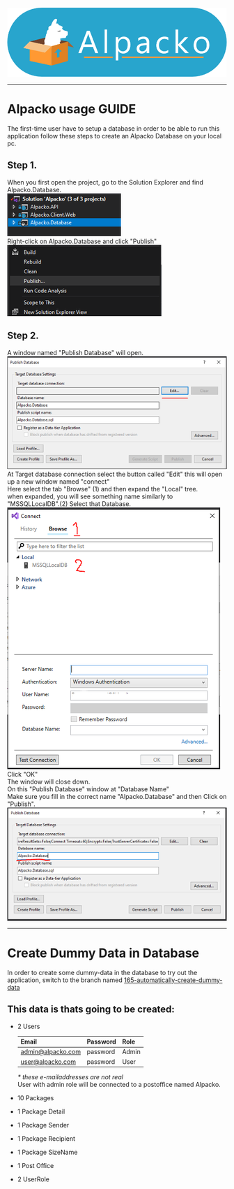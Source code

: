 ![Logo](images/logo-name.png)
___
# Alpacko usage GUIDE

The first-time user have to setup a database in order to be able to run this application
follow these steps to create an Alpacko Database on your local pc.

## Step 1. <br/>
When you first open the project, go to the Solution Explorer and find Alpacko.Database. <br/>
![Alpacko.Database](images/Solution.exp.Alpacko.Database.PNG) <br/>
Right-click on Alpacko.Database and click "Publish" <br/>
![Alpacko.Database](images/Publish.Database.png)


## Step 2. <br/>
A window named "Publish Database" will open.![Alpacko.Database](images/Publish.Database.Edit.PNG) <br/>
At Target database connection select the button called "Edit" this will open up a new window named "connect" <br/>
Here select the tab "Browse" (1) and then expand the "Local" tree.<br/>
when expanded, you will see something name similarly to "MSSQLLocalDB".(2) Select that Database.![Alpacko.Database](images/Connect.PNG) <br/>
Click "OK" <br/>
The window will close down. <br/>
On this "Publish Database" window at "Database Name" <br/> 
Make sure you fill in the correct name "Alpacko.Database" and then Click on "Publish". ![Alpacko.Database](images/Database.Name.PNG) <br/>

___
# Create Dummy Data in Database

In order to create some dummy-data in the database to try out the application, switch to the branch named [165-automatically-create-dummy-data](https://github.com/Abooow/Alpacko/tree/165-automatically-create-dummy-data) <br/>

## This data is thats going to be created:
* 2 Users <br/>

  | Email             | Password | Role  |
  | ----------------- | -------- | ----- |
  | admin@alpacko.com | password | Admin |
  | user@alpacko.com  | password | User  |
 
  *\* these e-mailaddresses are not real* <br/>
  User with admin role will be connected to a postoffice named Alpacko. <br/>
* 10 Packages <br/>
* 1 Package Detail
* 1 Package Sender
* 1 Package Recipient
* 1 Package SizeName
* 1 Post Office
* 2 UserRole


